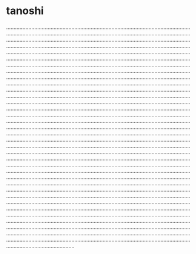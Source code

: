 # tanoshi

..................................................................................................................................................................................................................................................................................................................................................................................................................................................................................................................................................................................................................................................................................................................................................................................................................................................................................................................................................................................................................................................................................................................................................................................................................................................................................................................................................................................................................................................................................................................................................................................................................................................................................................................................................................................................................................................................................................................................................................................................................................................................................................................................................................................................................................................................................................................................................................................................................................................................................................................................................................................................................................................................................................................................................................................................................................................................................................................................................................................................................................................................................................................................................................................................................................................................................................................................................................................................................................................................................................................................................................................................................................................................................................................................................................................................................................................................................................................................................................................................................................................................................................................................................................................................................................................................................................................................................................................................................................................................................................................................................................